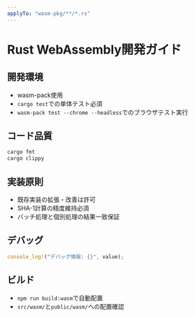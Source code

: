 ```yaml
---
applyTo: "wasm-pkg/**/*.rs"
---
```


# Rust WebAssembly開発ガイド

## 開発環境
- wasm-pack使用
- `cargo test`での単体テスト必須
- `wasm-pack test --chrome --headless`でのブラウザテスト実行

## コード品質
```bash
cargo fmt
cargo clippy
```

## 実装原則
- 既存実装の拡張・改善は許可
- SHA-1計算の精度維持必須
- バッチ処理と個別処理の結果一致保証

## デバッグ
```rust
console_log!("デバッグ情報: {}", value);
```

## ビルド
- `npm run build:wasm`で自動配置
- `src/wasm/`と`public/wasm/`への配置確認
